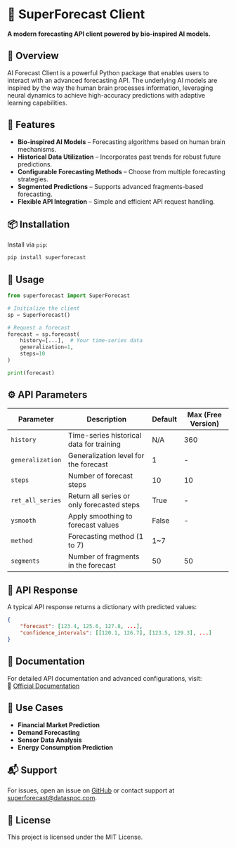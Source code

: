 # 🧠 SuperForecast Client  

**A modern forecasting API client powered by bio-inspired AI models.**  

## 📌 Overview  

AI Forecast Client is a powerful Python package that enables users to interact with an advanced forecasting API. The underlying AI models are inspired by the way the human brain processes information, leveraging neural dynamics to achieve high-accuracy predictions with adaptive learning capabilities.  

## 🚀 Features  

- **Bio-inspired AI Models** – Forecasting algorithms based on human brain mechanisms.  
- **Historical Data Utilization** – Incorporates past trends for robust future predictions.  
- **Configurable Forecasting Methods** – Choose from multiple forecasting strategies.  
- **Segmented Predictions** – Supports advanced fragments-based forecasting.  
- **Flexible API Integration** – Simple and efficient API request handling.  

## 📦 Installation  

Install via `pip`:  

```bash
pip install superforecast
```

## 🔧 Usage  

```python
from superforecast import SuperForecast

# Initialize the client
sp = SuperForecast()

# Request a forecast
forecast = sp.forecast(
    history=[...],  # Your time-series data
    generalization=1,
    steps=10
)

print(forecast)
```

## ⚙️ API Parameters  

| Parameter       | Description                                              | Default | Max (Free Version) |
|----------------|----------------------------------------------------------|---------|--------------------|
| `history`      | Time-series historical data for training                 | N/A     | 360                |
| `generalization` | Generalization level for the forecast                 | 1       | -                  |
| `steps`        | Number of forecast steps                                 | 10      | 10                 |
| `ret_all_series` | Return all series or only forecasted steps            | True    | -                  |
| `ysmooth`      | Apply smoothing to forecast values                       | False   | -                  |
| `method`       | Forecasting method (1 to 7)                              | 1~7       |                  |
| `segments`     | Number of fragments in the forecast                      | 50      | 50                 |

## 📡 API Response  

A typical API response returns a dictionary with predicted values:

```json
{
    "forecast": [123.4, 125.6, 127.8, ...],
    "confidence_intervals": [[120.1, 126.7], [123.5, 129.3], ...]
}
```

## 📖 Documentation  

For detailed API documentation and advanced configurations, visit:  
🔗 [Official Documentation](https://api.superforecast.dev/docs)  

## 🎯 Use Cases  

- **Financial Market Prediction**  
- **Demand Forecasting**  
- **Sensor Data Analysis**  
- **Energy Consumption Prediction**  

## 📬 Support  

For issues, open an issue on [GitHub](https://github.com/dataspoclab/superforecast) or contact support at superforecast@dataspoc.com.  

## 📜 License  

This project is licensed under the MIT License.  

